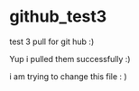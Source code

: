 # github_test3
test 3 pull for git hub :)

Yup i pulled them successfully :)

i am trying to change this file : )
